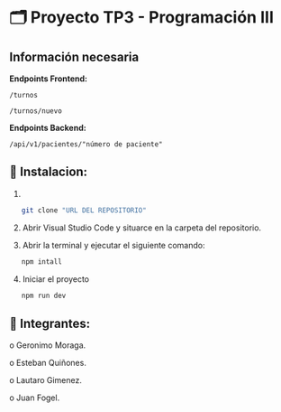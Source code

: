 # 🗂️ Proyecto TP3 - Programación III 

## Información necesaria 

**Endpoints Frontend:**

`/turnos`

`/turnos/nuevo`

**Endpoints Backend:**

`/api/v1/pacientes/"número de paciente"`

## 🚀 Instalacion:

1.

 ```bash
    git clone "URL DEL REPOSITORIO"
 ```
2. Abrir Visual Studio Code y situarce en la carpeta del repositorio.

3. Abrir la terminal y ejecutar el siguiente comando:

 ```bash
    npm intall
 ```
4. Iniciar el proyecto

 ```bash
    npm run dev
 ```

## 👥 Integrantes:

o Geronimo Moraga.

o Esteban Quiñones.

o Lautaro Gimenez.

o Juan Fogel.
